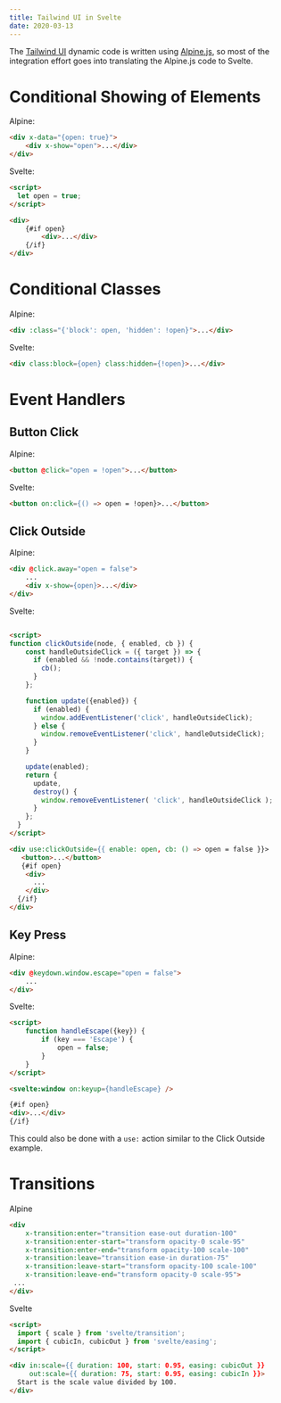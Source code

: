```yaml
---
title: Tailwind UI in Svelte
date: 2020-03-13
---
```


The [Tailwind UI](https://tailwindui.com) dynamic code is written using [Alpine.js](https://github.com/alpinejs/alpine/), so most of the integration effort goes into translating the Alpine.js code to Svelte.

# Conditional Showing of Elements

Alpine:
```html
<div x-data="{open: true}">
    <div x-show="open">...</div>
</div>
```

Svelte:
```html
<script>
  let open = true;
</script>

<div>
    {#if open}
        <div>...</div>
    {/if}
</div>

```

# Conditional Classes

Alpine:
```html
<div :class="{'block': open, 'hidden': !open}">...</div>
```

Svelte:
```html
<div class:block={open} class:hidden={!open}>...</div>
```

# Event Handlers

## Button Click

Alpine:
```html
<button @click="open = !open">...</button>
```

Svelte:
```html
<button on:click={() => open = !open}>...</button>
```

## Click Outside

Alpine:
```html
<div @click.away="open = false">
    ...
    <div x-show={open}>...</div>
</div>
```

Svelte:
```html

<script>
function clickOutside(node, { enabled, cb }) {
    const handleOutsideClick = ({ target }) => {
      if (enabled && !node.contains(target)) {
        cb();
      }
    };

    function update({enabled}) {
      if (enabled) {
        window.addEventListener('click', handleOutsideClick);
      } else {
        window.removeEventListener('click', handleOutsideClick);
      }
    }

    update(enabled);
    return {
      update,
      destroy() {
        window.removeEventListener( 'click', handleOutsideClick );
      }
    };
  }
</script>

<div use:clickOutside={{ enable: open, cb: () => open = false }}>
   <button>...</button>
   {#if open}
    <div>
      ...
    </div>
  {/if}
</div>

```

## Key Press

Alpine:
```html
<div @keydown.window.escape="open = false">
    ...
</div>
```

Svelte:
```html
<script>
    function handleEscape({key}) {
        if (key === 'Escape') {
            open = false;
        }
    }
</script>

<svelte:window on:keyup={handleEscape} />

{#if open}
<div>...</div>
{/if}
```

This could also be done with a `use:` action similar to the Click Outside example.

# Transitions

Alpine
```html
<div
    x-transition:enter="transition ease-out duration-100"
    x-transition:enter-start="transform opacity-0 scale-95"
    x-transition:enter-end="transform opacity-100 scale-100"
    x-transition:leave="transition ease-in duration-75"
    x-transition:leave-start="transform opacity-100 scale-100"
    x-transition:leave-end="transform opacity-0 scale-95">
 ...
</div>
```

Svelte
```html
<script>
  import { scale } from 'svelte/transition';
  import { cubicIn, cubicOut } from 'svelte/easing';
</script>

<div in:scale={{ duration: 100, start: 0.95, easing: cubicOut }}
     out:scale={{ duration: 75, start: 0.95, easing: cubicIn }}>
  Start is the scale value divided by 100.
</div>
```
